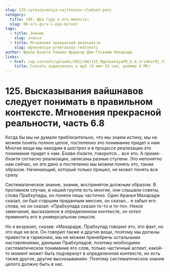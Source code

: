 ```yaml
---
slug: 125-vyskazyvaniya-vajshnavov-sleduet-poni
category:
  title: (08. Шри Гуру и его милость)
  slug: 08-sri-guru-i-ego-milost
tags:
  - title: Знание
    slug: znanie
  - title: Мгновения прекрасной реальности
    slug: mgnoveniya-prekrasnoj-realnosti
author: Шрила Бхакти Ракшак Шридхар Дев-Госвами Махарадж
links:
  - href: /wp-content/uploads/2012/08/125_MgnoveniyaPR_6.8_SridharMj_Vyskazyvaniya_vaishnavov_sleduyet_ponimat_v_pravilnom_kontekste.mp3
    title: Скачать аудиозапись в mp3 (9 мин 52 сек, размер 4 Мб)
---
```


# 125. Высказывания вайшнавов следует понимать в правильном контексте. Мгновения прекрасной реальности, часть 6.8

Когда бы мы ни думали приблизительно, что мы знаем истину, мы не можем понять полное целое, постепенно это понимание придет к нам. Многие вещи мы находим в *шастрах* и в процессе реализации это понимание придет к нам. *Бхава-бхакти*, говорится… все это. А *према-бхакти* согласно реализации, записаны разные ступени. Это непонятно нам сейчас, но это дано и постепенно мы можем понять это, таким образом. Начинающий, который только пришел, не может понять все сразу.

Систематическое знание, знание, воспринятое должным образом. В противном случае, в нашей группе есть многие, они слышали советы, слова Прабхупады, но поняли лишь частично. Один Аранья Махарадж сказал, он был старшим преданным миссии, он сказал… я забыл его слова, но он сказал: «Прабхупада сказал то-то и то-то». Некое замечание, высказанное в определенном контексте, он хотел применить его в универсальном смысле.

Но я возразил, сказав: «Махарадж, Прабхупад говорил это, это факт, но это еще не все. Он говорил также и другие вещи, поэтому мы должны привести в гармонию, мы не можем пренебречь остальными наставлениями, данными Прабхупадой, поэтому необходимо систематическое понимание его слов, только частичный аспект, какой-то момент может быть подчеркнут в определенном контексте, но есть также другое, другие высказывания». Поэтому систематическое знание целого должно быть в нас.

